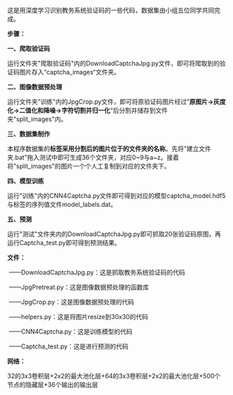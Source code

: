 这是用深度学习识别教务系统验证码的一些代码，数据集由小组五位同学共同完成。



**步骤：**

**一、爬取验证码**

​		运行文件夹"爬取验证码"内的DownloadCaptchaJpg.py文件，即可将爬取到的验证码图片存入“captcha_images“文件夹。

**二、图像数据预处理**

​		运行文件夹"训练"内的JpgCrop.py文件，即可将原验证码图片经过”**原图片->灰度化->二值化和降噪->字符切割并归一化**“后分割并储存到文件夹"split_images"内。

**三、数据集制作**

​		本程序数据集的**标签采用分割后的图片位于的文件夹的名称**。先将"建立文件夹.bat"拖入测试中即可生成36个文件夹，对应0~9与a~z。接着将"split_images"的图片一个个人工复制到对应的文件夹下。

**四、模型训练**

​		运行"训练"内的CNN4Captcha.py文件即可得到对应的模型captcha_model.hdf5与标签的序列值文件model_labels.dat。

**五、预测**

​		运行"测试"文件夹内的DownloadCaptchaJpg.py即可抓取20张验证码原图，再运行Captcha_test.py即可得到预测结果。



**文件：**

​	——DownloadCaptchaJpg.py：这是抓取教务系统验证码的代码

​	——JpgPretreat.py：这是图像数据预处理的函数库

​	——JpgCrop.py：这是图像数据预处理的代码

​	——helpers.py：这是将图片resize到30x30的代码

​	——CNN4Captcha.py：这是训练模型的代码

​	——Captcha_test.py：这是进行预测的代码



**网络：**

​		32的3x3卷积层+2x2的最大池化层+64的3x3卷积层+2x2的最大池化层+500个节点的隐藏层+36个输出的输出层

